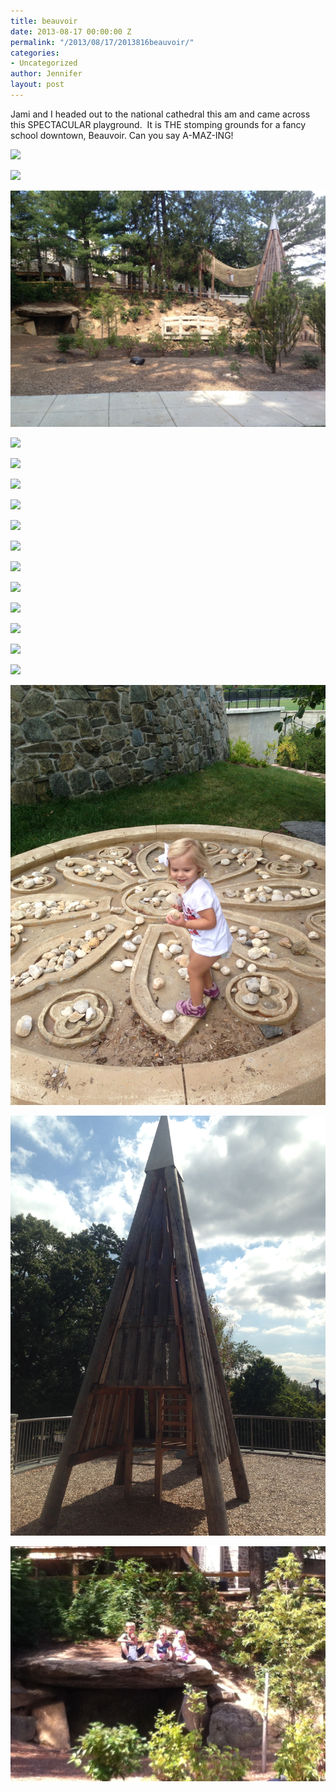 ```yaml
---
title: beauvoir
date: 2013-08-17 00:00:00 Z
permalink: "/2013/08/17/2013816beauvoir/"
categories:
- Uncategorized
author: Jennifer
layout: post
---
```


Jami and I headed out to the national cathedral this am and came across this SPECTACULAR playground. &nbsp;It is THE stomping grounds for a fancy school downtown, Beauvoir. Can you say A-MAZ-ING!

<div class="image-gallery-wrapper">
  <p>
    <img src="/assets/images/beauvoir/2013-08-16+12.49.21.jpg" />
  </p>

  <p>
    <img src="/assets/images/beauvoir/2013-08-16+12.44.29.jpg" />
  </p>

  <p>
    <img src="/assets/images/beauvoir/2013-08-16+11.02.47.jpg" />
  </p>

  <p>
    <img src="/assets/images/beauvoir/2013-08-16+11.22.50.jpg" />
  </p>

  <p>
    <img src="/assets/images/beauvoir/2013-08-16+12.15.19.jpg" />
  </p>

  <p>
    <img src="/assets/images/beauvoir/2013-08-16+11.08.43.jpg" />
  </p>

  <p>
    <img src="/assets/images/beauvoir/2013-08-16+11.08.25.jpg" />
  </p>

  <p>
    <img src="/assets/images/beauvoir/2013-08-16+11.00.22.jpg" />
  </p>

  <p>
    <img src="/assets/images/beauvoir/2013-08-16+11.03.48.jpg" />
  </p>

  <p>
    <img src="/assets/images/beauvoir/2013-08-16+11.14.28.jpg" />
  </p>

  <p>
    <img src="/assets/images/beauvoir/2013-08-16+11.22.14.jpg" />
  </p>

  <p>
    <img src="/assets/images/beauvoir/2013-08-16+11.43.24.jpg" />
  </p>

  <p>
    <img src="/assets/images/beauvoir/2013-08-16+11.22.38.jpg" />
  </p>

  <p>
    <img src="/assets/images/beauvoir/2013-08-16+12.13.19.jpg" />
  </p>

  <p>
    <img src="/assets/images/beauvoir/2013-08-16+12.13.32.jpg" />
  </p>

  <p>
    <img src="/assets/images/beauvoir/2013-08-16+12.28.36.jpg" />
  </p>

  <p>
    <img src="/assets/images/beauvoir/2013-08-16+11.00.16.jpg" />
  </p>

  <p>
    <img src="/assets/images/beauvoir/2013-08-16+12.04.48.jpg" />
  </p>
</div>
